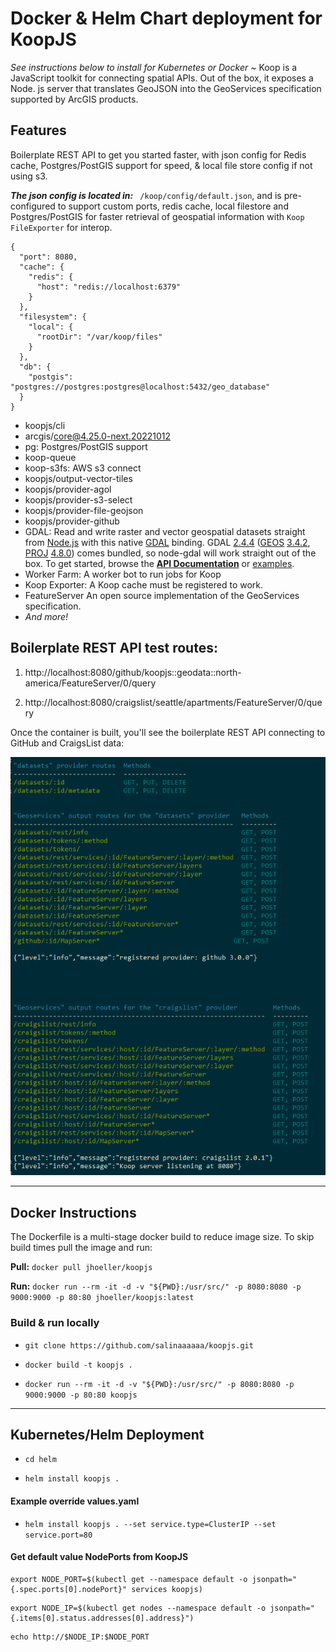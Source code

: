 # Docker & Helm Chart deployment for KoopJS 
<em>See instructions below to install for Kubernetes or Docker ~ </em> Koop is a JavaScript toolkit for connecting spatial APIs. Out of the box, it exposes a Node. js server that translates GeoJSON into the GeoServices specification supported by ArcGIS products. 

## Features
Boilerplate REST API to get you started faster, with json config for Redis cache, Postgres/PostGIS support for speed, & local file store config if not using s3. 

<strong><em>The json config is located in:</em></strong>  ``` /koop/config/default.json```, and is pre-configured to support custom ports, redis cache, local filestore and Postgres/PostGIS for faster retrieval of geospatial information with ```Koop FileExporter``` for interop.

```
{
  "port": 8080,
  "cache": {
    "redis": {
      "host": "redis://localhost:6379"
    }
  },
  "filesystem": {
    "local": {
      "rootDir": "/var/koop/files"
    }
  },
  "db": {
    "postgis": "postgres://postgres:postgres@localhost:5432/geo_database"
  }
}
```

 - koopjs/cli
 - arcgis/core@4.25.0-next.20221012
 - pg: Postgres/PostGIS support
 - koop-queue
 - koop-s3fs: AWS s3 connect
 - koopjs/output-vector-tiles
 - koopjs/provider-agol
 - koopjs/provider-s3-select
 - koopjs/provider-file-geojson
 - koopjs/provider-github
 - GDAL: Read and write raster and vector geospatial datasets straight from [Node.js](http://nodejs.org) with this native [GDAL](http://www.gdal.org/) binding. GDAL [2.4.4](https://github.com/OSGeo/gdal/releases/tag/v2.4.4) ([GEOS](http://trac.osgeo.org/geos/) [3.4.2](http://trac.osgeo.org/geos/browser/tags/3.4.2/NEWS), [PROJ](http://trac.osgeo.org/proj/) [4.8.0](http://www.osgeo.org/node/1268)) comes bundled, so node-gdal will work straight out of the box. To get started, browse the [**API Documentation**](http://naturalatlas.github.io/node-gdal/classes/gdal.html) or [examples](examples/).
 - Worker Farm: A worker bot to run jobs for Koop
 - Koop Exporter: A Koop cache must be registered to work.
 - FeatureServer An open source implementation of the GeoServices specification.
 - <em>And more!</em>


 ## Boilerplate REST API test routes:

   1. http://localhost:8080/github/koopjs::geodata::north-america/FeatureServer/0/query

   2. http://localhost:8080/craigslist/seattle/apartments/FeatureServer/0/query


Once the container is built, you'll see the boilerplate REST API connecting to GitHub and CraigsList data:

![restapi-boilerplate](./koop/test/restapi.png)

----------------------------

## Docker Instructions
The Dockerfile is a multi-stage docker build to reduce image size. To skip build times pull the image and run:

<strong>Pull:</strong> ```docker pull jhoeller/koopjs```

<strong>Run:</strong> ```docker run --rm -it -d -v "${PWD}:/usr/src/" -p 8080:8080 -p 9000:9000 -p 80:80 jhoeller/koopjs:latest```

### Build & run locally

   - ```git clone https://github.com/salinaaaaaa/koopjs.git```
  
   - ```docker build -t koopjs .```

   - ```docker run --rm -it -d -v "${PWD}:/usr/src/" -p 8080:8080 -p 9000:9000 -p 80:80 koopjs```

------------------------------

## Kubernetes/Helm Deployment

   - ```cd helm```

   - ```helm install koopjs .```

#### Example override values.yaml
   - ```helm install koopjs . --set service.type=ClusterIP --set service.port=80```

#### Get default value NodePorts from KoopJS

  ```
  export NODE_PORT=$(kubectl get --namespace default -o jsonpath="{.spec.ports[0].nodePort}" services koopjs)
  ```
  
  ```
  export NODE_IP=$(kubectl get nodes --namespace default -o jsonpath="{.items[0].status.addresses[0].address}")
  ```
  
  ```
  echo http://$NODE_IP:$NODE_PORT
  ```
